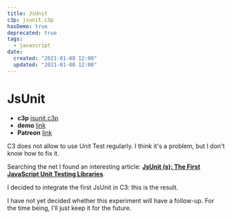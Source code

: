 ```yaml
---
title: JsUnit
c3p: jsunit.c3p
hasDemo: true
deprecated: true
tags:
  - javascript
date:
  created: "2021-01-08 12:00"
  updated: "2021-01-08 12:00"
---
```


# JsUnit

* **c3p** [jsunit.c3p](source/c3p/jsunit.c3p)
* **demo** [link](demo)
* **Patreon** [link](https://patreon.com/el3um4s)


C3 does not allow to use Unit Test regularly. I think it's a problem, but I don't know how to fix it.

Searching the net I found an interesting article: **[JsUnit (s): The First JavaScript Unit Testing Libraries](https://medium.com/@denny.headrick/jsunit-s-the-first-javascript-unit-testing-libraries-af57d51d6ea1)**.

I decided to integrate the first JsUnit in C3: this is the result.

I have not yet decided whether this experiment will have a follow-up. For the time being, I'll just keep it for the future.

